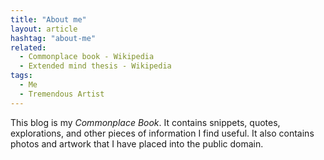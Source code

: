 ```yaml
---
title: "About me"
layout: article
hashtag: "about-me"
related:
  - Commonplace book - Wikipedia
  - Extended mind thesis - Wikipedia
tags:
  - Me
  - Tremendous Artist
---
```

This blog is my *Commonplace Book*. It contains snippets, quotes, explorations, and other pieces of information I find useful. It also contains photos and artwork that I have placed into the public domain.